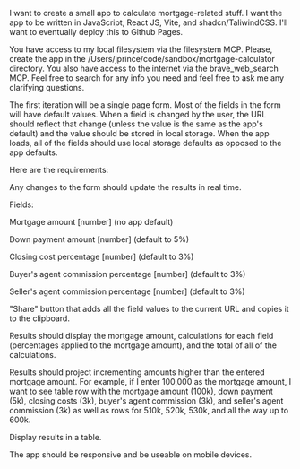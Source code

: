 I want to create a small app to calculate mortgage-related stuff. I want the app to be written in JavaScript, React JS, Vite, and shadcn/TaliwindCSS. I'll want to eventually deploy this to Github Pages.

You have access to my local filesystem via the filesystem MCP. Please, create the app in the /Users/jprince/code/sandbox/mortgage-calculator directory. You also have access to the internet via the brave_web_search MCP. Feel free to search for any info you need and feel free to ask me any clarifying questions.

The first iteration will be a single page form. Most of the fields in the form will have default values. When a field is changed by the user, the URL should reflect that change (unless the value is the same as the app's default) and the value should be stored in local storage. When the app loads, all of the fields should use local storage defaults as opposed to the app defaults.

Here are the requirements:

Any changes to the form should update the results in real time.

Fields:

Mortgage amount [number] (no app default)

Down payment amount [number] (default to 5%)

Closing cost percentage [number] (default to 3%)

Buyer's agent commission percentage [number] (default to 3%)

Seller's agent commission percentage [number] (default to 3%)

"Share" button that adds all the field values to the current URL and copies it to the clipboard.

Results should display the mortgage amount, calculations for each field (percentages applied to the mortgage amount), and the total of all of the calculations.

Results should project incrementing amounts higher than the entered mortgage amount. For example, if I enter 100,000 as the mortgage amount, I want to see table row with the mortgage amount (100k), down payment (5k), closing costs (3k), buyer's agent commission (3k), and seller's agent commission (3k) as well as rows for 510k, 520k, 530k, and all the way up to 600k.

Display results in a table.

The app should be responsive and be useable on mobile devices.

